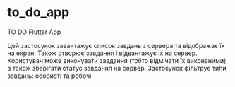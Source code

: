 # to_do_app

TO DO Flutter App

Цей застосунок завантажує список завдань з сервера та відображає їх на екран. Також створює завдання і відвантажує іх на сервер. Користувач може виконувати завдання (тобто відмічати їх виконаними), а також зберігати  статус завдання на сервер. Застосунок фільтрує типи завдань: особисті та робочі
